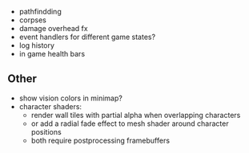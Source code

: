 - pathfindding
- corpses
- damage overhead fx
- event handlers for different game states?
- log history
- in game health bars

## Other
- show vision colors in minimap?
- character shaders:
  - render wall tiles with partial alpha when overlapping characters
  - or add a radial fade effect to mesh shader around character positions
  - both require postprocessing framebuffers